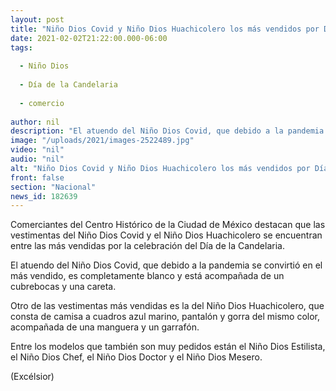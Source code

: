 ```yaml
---
layout: post
title: "Niño Dios Covid y Niño Dios Huachicolero los más vendidos por Día de la Candelaria"
date: 2021-02-02T21:22:00.000-06:00
tags:
  
  - Niño Dios
  
  - Día de la Candelaria
  
  - comercio
  
author: nil
description: "El atuendo del Niño Dios Covid, que debido a la pandemia se convirtió en el más vendido, es completamente blanco y está acompañada de un cubrebocas y una careta"
image: "/uploads/2021/images-2522489.jpg"
video: "nil"
audio: "nil"
alt: "Niño Dios Covid y Niño Dios Huachicolero los más vendidos por Día de la Candelaria"
front: false
section: "Nacional"
news_id: 182639
---
```


Comerciantes del Centro Histórico de la Ciudad de México destacan que las vestimentas del Niño Dios Covid y el Niño Dios Huachicolero se encuentran entre las más vendidas por la celebración del Día de la Candelaria.

El atuendo del Niño Dios Covid, que debido a la pandemia se convirtió en el más vendido, es completamente blanco y está acompañada de un cubrebocas y una careta.

Otro de las vestimentas más vendidas es la del Niño Dios Huachicolero, que consta de camisa a cuadros azul marino, pantalón y gorra del mismo color, acompañada de una manguera y un garrafón.

Entre los modelos que también son muy pedidos están el Niño Dios Estilista, el Niño Dios Chef, el Niño Dios Doctor y el Niño Dios Mesero.

(Excélsior)